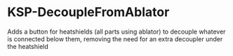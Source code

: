 # KSP-DecoupleFromAblator
Adds a button for heatshields (all parts using ablator) to decouple whatever is connected below them, removing the need for an extra decoupler under the heatshield

